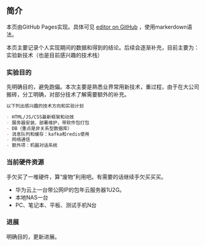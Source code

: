 ## 简介

本页由GitHub Pages实现。具体可见 [editor on GitHub](https://github.com/blackblackcat/Assay-Summarize/edit/master/docs/index.md) ，使用markerdown语法。

本页主要记录个人实现期间的数据和得到的结论。后续会逐渐补充，目前主要为：实验新技术（也是目前感兴趣的技术栈）

### 实验目的

先明确目的，避免跑偏。本次主要是熟悉业界常用新技术，重过程，由于在大公司搬砖，分工明确，对部分技术了解需要额外的补充。

```markdown
以下列出感兴趣的技术方向和实验计划

- HTML/JS/CSS最新框架和动效
- 服务器安装、部署维护，带软件包打包
- DB（重点是非关系型数据库）
- 消息队列和缓存：kafka和redis使用
- 网络通信
- 额外项：机器对话系统
```

### 当前硬件资源

手欠买了一堆硬件，算“废物”利用吧。有需要的话继续手欠买买买。

- 华为云上一台带公网IP的包年云服务器1U2G。
- 本地NAS一台
- PC、笔记本、平板、测试手机N台

### 进展

明确目的，更新进展。
